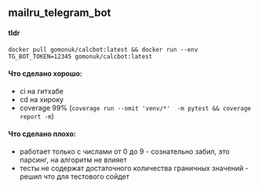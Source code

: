## mailru_telegram_bot

#### tldr

`docker pull gomonuk/calcbot:latest && docker run --env TG_BOT_TOKEN=12345 gomonuk/calcbot:latest`

#### Что сделано хорошо:

- ci на гитхабе
- cd на хироку
- coverage 99% (`coverage run --omit 'venv/*'  -m pytest && coverage report -m`)

#### Что сделано плохо:

- работает только с числами от 0 до 9 - сознательно забил, это парсинг, на алгоритм не влияет
- тесты не содержат достаточного количества граничных значений - решил что для тестового сойдет